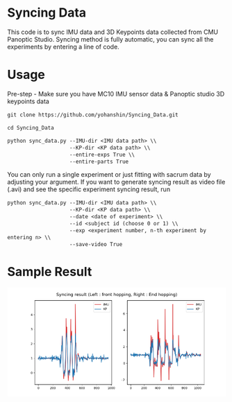 # Syncing Data

This code is to sync IMU data and 3D Keypoints data collected from CMU Panoptic Studio.
Syncing method is fully automatic, you can sync all the experiments by entering a line of code.


# Usage
Pre-step - Make sure you have MC10 IMU sensor data & Panoptic studio 3D keypoints data
```
git clone https://github.com/yohanshin/Syncing_Data.git
```
```
cd Syncing_Data
```
```
python sync_data.py --IMU-dir <IMU data path> \\
                    --KP-dir <KP data path> \\
                    --entire-exps True \\
                    --entire-parts True
```

You can only run a single experiment or just fitting with sacrum data by adjusting your argument.
If you want to generate syncing result as video file (.avi) and see the specific experiment syncing result, run
```
python sync_data.py --IMU-dir <IMU data path> \\
                    --KP-dir <KP data path> \\
                    --date <date of experiment> \\
                    --id <subject id (choose 0 or 1) \\
                    --exp <experiment number, n-th experiment by entering n> \\
                    --save-video True 
```


# Sample Result
![Syncing IMU-KP data](./sample_results/sample_result.png)
